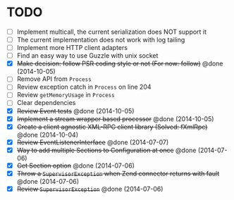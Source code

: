 # TODO

- [ ] Implement multicall, the current serialization does NOT support it
- [ ] The current implementation does not work with log tailing
- [ ] Implement more HTTP client adapters
- [ ] Find an easy way to use Guzzle with unix socket
- [x] ~~Make decision: follow PSR coding style or not (For now: follow)~~ @done (2014-10-05)
- [ ] Remove API from `Process`
- [ ] Review exception catch in `Process` on line 204
- [ ] Review `getMemoryUsage` in `Process`
- [ ] Clear dependencies
- [x] ~~Review Event tests~~ @done (2014-10-05)
- [x] ~~Implement a stream wrapper based processor~~ @done (2014-10-05)
- [x] ~~Create a client agnostic XML-RPC client library (Solved: fXmlRpc)~~ @done (2014-10-04)
- [x] ~~Review EventListenerInterface~~ @done (2014-07-07)
- [x] ~~Way to add multiple Sections to Configuration at once~~ @done (2014-07-06)
- [x] ~~Get Section option~~ @done (2014-07-06)
- [x] ~~Throw a `SupervisorException` when Zend connector returns with fault~~ @done (2014-07-06)
- [x] ~~Review `SupervisorException`~~ @done (2014-07-06)
